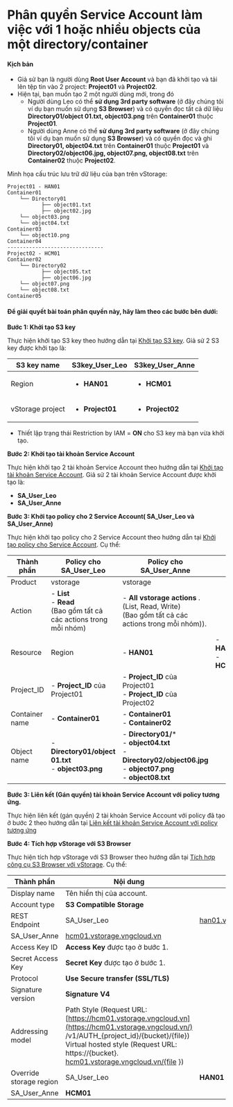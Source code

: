 # Phân quyền Service Account làm việc với 1 hoặc nhiều objects của một directory/container

#### Kịch bản 

* Giả sử bạn là người dùng **Root User Account** và bạn đã khởi tạo và tải lên tệp tin vào 2 project: **Project01** và **Project02**.
* Hiện tại, bạn muốn tạo 2 một người dùng mới, trong đó
  * Người dùng Leo có thể **sử dụng 3rd party software** (ở đây chúng tôi ví dụ bạn muốn sử dụng **S3 Browser**) và có quyền đọc tất cả dữ liệu **Directory01/object 01.txt, object03.png** trên **Container01** thuộc **Project01**.
  * Người dùng Anne có thể **sử dụng 3rd party software** (ở đây chúng tôi ví dụ bạn muốn sử dụng **S3 Browser**) và có quyền đọc và ghi **Directory01, object04.txt** trên **Container01** thuộc **Project01** và **Directory02/object06.jpg, object07.png, object08.txt** trên **Container02** thuộc **Project02**.

Minh họa cấu trúc lưu trữ dữ liệu của bạn trên vStorage:

```
Project01 - HAN01            
Container01                                          
    └── Directory01                                            
           ├── object01.txt                                
           ├── object02.jpg
    └── object03.png
    └── object04.txt
Container03
    └── object10.png
Container04
-------------------------------
Project02 - HCM01          
Container02
    └── Directory02                                            
           ├── object05.txt                                
           ├── object06.jpg
    └── object07.png
    └── object08.txt
Container05
```

#### Để giải quyết bài toán phân quyền này, hãy làm theo các bước bên dưới: 

**Bước 1: Khởi tạo S3 key**

Thực hiện khởi tạo S3 key theo hướng dẫn tại [Khởi tạo S3 key](https://docs.vngcloud.vn/vng-cloud-document/vn/vstorage/object-storage/vstorage-hcm03/quan-ly-truy-cap/quan-ly-tai-khoan-truy-cap-vstorage/tai-khoan-service-account/khoi-tao-vstorage-credentials/khoi-tao-s3-key). Giả sử 2 S3 key được khởi tạo là:

| S3 key name      | **S3key\_User\_Leo**                         | **S3key\_User\_Anne**                        |
| ---------------- | -------------------------------------------- | -------------------------------------------- |
| Region           | <ul><li><strong>HAN01</strong></li></ul>     | <ul><li><strong>HCM01</strong></li></ul>     |
| vStorage project | <ul><li><strong>Project01</strong></li></ul> | <ul><li><strong>Project02</strong></li></ul> |

* Thiết lập trạng thái Restriction by IAM = **ON** cho S3 key mà bạn vừa khởi tạo.

**Bước 2: Khởi tạo tài khoản Service Account**

Thực hiện khởi tạo 2 tài khoản Service Account theo hướng dẫn tại [Khởi tạo tài khoản Service Account](https://docs.vngcloud.vn/vng-cloud-document/vn/vstorage/object-storage/vstorage-hcm03/quan-ly-truy-cap/quan-ly-tai-khoan-truy-cap-vstorage/tai-khoan-service-account/khoi-tao-tai-khoan-service-account). Giả sử 2 tài khoản Service Account được khởi tạo là:

* **SA\_User\_Leo**
* **SA\_User\_Anne**

**Bước 3: Khởi tạo policy cho 2 Service Account( SA\_User\_Leo và SA\_User\_Anne)**

Thực hiện khởi tạo policy cho 2 Service Account theo hướng dẫn tại [Khởi tạo policy cho Service Account](https://docs.vngcloud.vn/vng-cloud-document/vn/vstorage/object-storage/vstorage-hcm03/quan-ly-truy-cap/quan-ly-tai-khoan-truy-cap-vstorage/tai-khoan-service-account/khoi-tao-policy-cho-service-account). Cụ thể:

| Thành phần | Policy cho SA_User_Leo | Policy cho SA_User_Anne |  |
| --- | --- | --- | --- |
| Product | vstorage | vstorage |  |
| Action | - **List** <br> - **Read** <br> (Bao gồm tất cả các actions trong mỗi nhóm) | - **All vstorage actions** . (List, Read, Write) <br> (Bao gồm tất cả các actions trong mỗi nhóm)). |  |
| Resource | Region | - **HAN01** | - **HAN01** <br> - **HCM01** |
| Project_ID | - **Project_ID**  của Project01 | - **Project_ID**  của Project01 <br> - **Project_ID**  của Project02 |  |
| Container name | - **Container01** | - **Container01** <br> - **Container02** |  |
| Object name | - **Directory01/object 01.txt** <br> - **object03.png** | - **Directory01/*** <br> - **object04.txt** <br> - **Directory02/object06.jpg** <br> - **object07.png** <br> - **object08.txt** |  |

**Bước 3: Liên kết (Gán quyền) tài khoản Service Account với policy tương ứng.**

Thực hiện liên kết (gán quyền) 2 tài khoản Service Account với policy đã tạo ở bước 2 theo hướng dẫn tại [Liên kết tài khoản Service Account với policy tương ứng](https://docs.vngcloud.vn/vng-cloud-document/vn/vstorage/object-storage/vstorage-hcm03/quan-ly-truy-cap/quan-ly-tai-khoan-truy-cap-vstorage/tai-khoan-service-account/lien-ket-tai-khoan-service-account-voi-policy-tuong-ung)

**Bước 4: Tích hợp vStorage với S3 Browser**

Thực hiện tích hợp vStorage với S3 Browser theo hướng dẫn tại [Tích hợp công cụ S3 Browser với vStorage](https://docs.vngcloud.vn/vng-cloud-document/vn/vstorage/object-storage/vstorage-hcm03/3rd-party-softwares/s3-browser/tich-hop-cong-cu-s3-browser-voi-vstorage). Cụ thể: 

| Thành phần | Nội dung |  |
| --- | --- | --- |
| Display name | Tên hiển thị của account. |  |
| Account type | **S3 Compatible Storage** |  |
| REST Endpoint | SA_User_Leo | [han01.vstorage.vngcloud.vn](http://han01.vstorage.vngcloud.vn/) |
| SA_User_Anne | [hcm01.vstorage.vngcloud.vn](http://hcm01.vstorage.vngcloud.vn/) |  |
| Access Key ID | **Access Key**  được tạo ở bước 1. |  |
| Secret Access Key | **Secret Key**  được tạo ở bước 1. |  |
| Protocol | **Use Secure transfer (SSL/TLS)** |  |
| Signature version | **Signature V4** |  |
| Addressing model | Path Style (Request URL:  [https://hcm01.vstorage.vngcloud.vn](https://hcm01.vstorage.vngcloud.vn/) /v1/AUTH_{project_id}/{bucket}/{file}) Virtual hosted style (Request URL: https://{bucket}. [hcm01.vstorage.vngcloud.vn/{file](http://hcm01.vstorage.vngcloud.vn/%7Bfile) }) |  |
| Override storage region | SA_User_Leo | **HAN01** |
| SA_User_Anne | **HCM01** |  |
